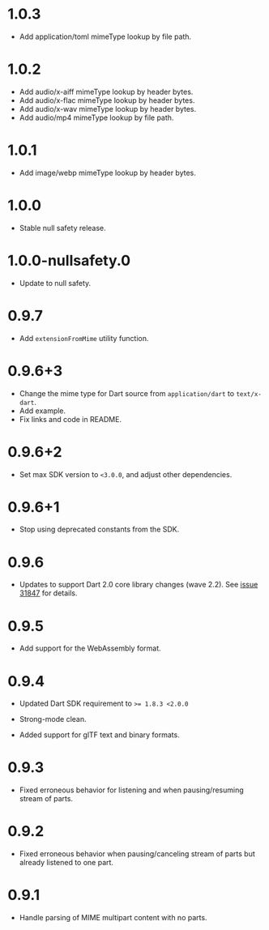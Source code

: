 # 1.0.3

* Add application/toml mimeType lookup by file path.

# 1.0.2

* Add audio/x-aiff mimeType lookup by header bytes.
* Add audio/x-flac mimeType lookup by header bytes.
* Add audio/x-wav mimeType lookup by header bytes.
* Add audio/mp4 mimeType lookup by file path.

# 1.0.1

* Add image/webp mimeType lookup by header bytes.

# 1.0.0

* Stable null safety release.

# 1.0.0-nullsafety.0

* Update to null safety.

# 0.9.7

* Add `extensionFromMime` utility function.

# 0.9.6+3

* Change the mime type for Dart source from `application/dart` to `text/x-dart`.
* Add example.
* Fix links and code in README.

# 0.9.6+2

* Set max SDK version to `<3.0.0`, and adjust other dependencies.

# 0.9.6+1

* Stop using deprecated constants from the SDK.

# 0.9.6

* Updates to support Dart 2.0 core library changes (wave
  2.2). See [issue 31847][sdk#31847] for details.

  [sdk#31847]: https://github.com/dart-lang/sdk/issues/31847

# 0.9.5

* Add support for the WebAssembly format.

# 0.9.4

* Updated Dart SDK requirement to `>= 1.8.3 <2.0.0`

* Strong-mode clean.

* Added support for glTF text and binary formats.

# 0.9.3

* Fixed erroneous behavior for listening and when pausing/resuming
  stream of parts.

# 0.9.2

* Fixed erroneous behavior when pausing/canceling stream of parts but already
  listened to one part.

# 0.9.1

* Handle parsing of MIME multipart content with no parts.
